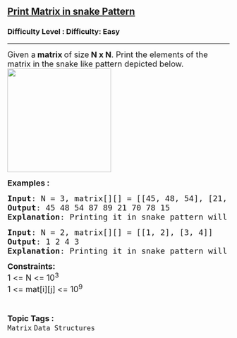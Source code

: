 <h2><a href="https://www.geeksforgeeks.org/problems/print-matrix-in-snake-pattern-1587115621/1?page=1&category=Matrix&difficulty=Easy&sortBy=submissions">Print Matrix in snake Pattern</a></h2><h3>Difficulty Level : Difficulty: Easy</h3><hr><div class="problems_problem_content__Xm_eO"><p><span style="font-size: 18px;">Given a<strong>&nbsp;matrix&nbsp;</strong>of size<strong> N x N</strong>. Print the elements of the matrix in the snake like pattern depicted below.<br><img src="https://media.geeksforgeeks.org/img-practice/prod/addEditProblem/701263/Web/Other/blobid0_1749128162.webp" width="235" height="235"><br></span></p>
<p><span style="font-size: 18px;"><strong>Examples :</strong></span></p>
<pre><span style="font-size: 18px;"><strong>Input</strong>: N = 3, matrix[][] = [[45, 48, 54], [21, 89, 87], [70, 78, 15]]
<strong>Output</strong>: 45 48 54 87 89 21 70 78 15&nbsp;
<strong>Explanation</strong>: Printing it in snake pattern will lead to the output as 45 48 54 87 89 21 70 78 15.</span></pre>
<pre><span style="font-size: 18px;"><strong>Input</strong>: N = 2, matrix[][] = [[1, 2], [3, 4]]<br></span><span style="font-size: 18px;"><strong>Output</strong>: 1 2 4 3 <br></span><span style="font-size: 18px;"><strong>Explanation</strong>: Printing it in snake pattern will give output as 1 2 4 3.</span></pre>
<p><span style="font-size: 18px;"><strong>Constraints:</strong><br>1 &lt;= N &lt;= 10<sup>3</sup><br>1 &lt;= mat[i][j] &lt;= 10<sup>9</sup></span></p></div><br><p><span style=font-size:18px><strong>Topic Tags : </strong><br><code>Matrix</code>&nbsp;<code>Data Structures</code>&nbsp;